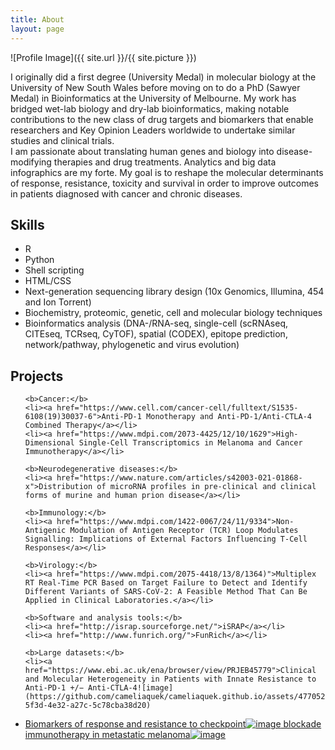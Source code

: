 ```yaml
---
title: About
layout: page
---
```

![Profile Image]({{ site.url }}/{{ site.picture }})

<p>I originally did a first degree (University Medal) in molecular biology at the University of New South Wales before moving on to do a PhD (Sawyer Medal) in Bioinformatics at the University of Melbourne. My work has bridged wet-lab biology and dry-lab bioinformatics, making notable contributions to the new class of drug targets and biomarkers that enable researchers and Key Opinion Leaders worldwide to undertake similar studies and clinical trials.
<br>
I am passionate about translating human genes and biology into disease-modifying therapies and drug treatments. Analytics and big data infographics are my forte. My goal is to reshape the molecular determinants of response, resistance, toxicity and survival in order to improve outcomes in patients diagnosed with cancer and chronic diseases.</p>

<h2>Skills</h2>

<ul class="skill-list">
	<li>R</li>
	<li>Python</li>
	<li>Shell scripting</li>
	<li>HTML/CSS</li>
	<li>Next-generation sequencing library design (10x Genomics, Illumina, 454 and Ion Torrent)</li>
	<li>Biochemistry, proteomic, genetic, cell and molecular biology techniques</li>
	<li>Bioinformatics analysis (DNA-/RNA-seq, single-cell (scRNAseq, CITEseq, TCRseq, CyTOF), spatial (CODEX), epitope prediction, network/pathway, phylogenetic and virus evolution)</li>
</ul>

<h2>Projects</h2>

<ul>

	<b>Cancer:</b>	
	<li><a href="https://www.cell.com/cancer-cell/fulltext/S1535-6108(19)30037-6">Anti-PD-1 Monotherapy and Anti-PD-1/Anti-CTLA-4 Combined Therapy</a></li>
	<li><a href="https://www.mdpi.com/2073-4425/12/10/1629">High-Dimensional Single-Cell Transcriptomics in Melanoma and Cancer Immunotherapy</a></li>

	<b>Neurodegenerative diseases:</b>	
	<li><a href="https://www.nature.com/articles/s42003-021-01868-x">Distribution of microRNA profiles in pre-clinical and clinical forms of murine and human prion disease</a></li>

	<b>Immunology:</b>
	<li><a href="https://www.mdpi.com/1422-0067/24/11/9334">Non-Antigenic Modulation of Antigen Receptor (TCR) Loop Modulates Signalling: Implications of External Factors Influencing T-Cell Responses</a></li>

	<b>Virology:</b>
	<li><a href="https://www.mdpi.com/2075-4418/13/8/1364)">Multiplex RT Real-Time PCR Based on Target Failure to Detect and Identify Different Variants of SARS-CoV-2: A Feasible Method That Can Be Applied in Clinical Laboratories.</a></li>

 	<b>Software and analysis tools:</b>
	<li><a href="http://israp.sourceforge.net/">iSRAP</a></li>
	<li><a href="http://www.funrich.org/">FunRich</a></li>

  	<b>Large datasets:</b>
	<li><a href="https://www.ebi.ac.uk/ena/browser/view/PRJEB45779">Clinical and Molecular Heterogeneity in Patients with Innate Resistance to Anti-PD-1 +/− Anti-CTLA-4![image](https://github.com/cameliaquek/cameliaquek.github.io/assets/47705215/2f1ea464-5f3d-4e32-a27c-5c78cba38d20)
</a></li>
	<li><a href="https://www.ebi.ac.uk/ena/browser/view/PRJEB23709">Biomarkers of response and resistance to checkpoint![image](https://github.com/cameliaquek/cameliaquek.github.io/assets/47705215/642dc824-4251-425e-8552-1fe28906d774)
 blockade immunotherapy in metastatic melanoma![image](https://github.com/cameliaquek/cameliaquek.github.io/assets/47705215/493c44bb-d70b-42c5-9ada-c0ee61f6b10d)
</a></li>
</ul>
